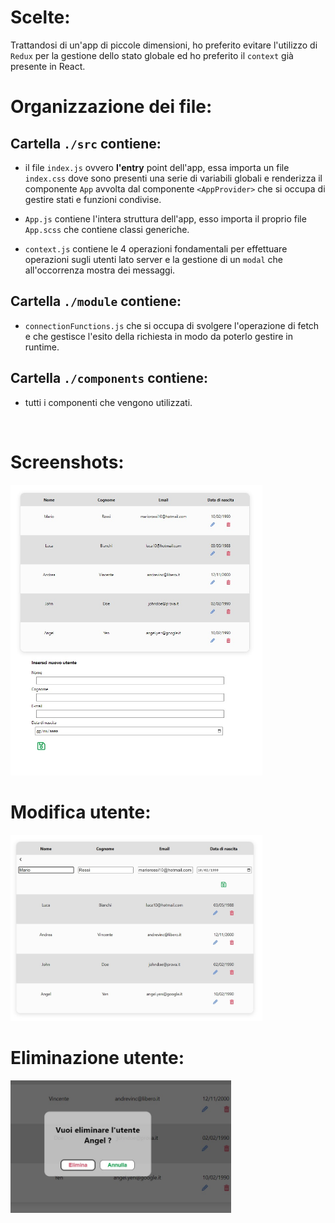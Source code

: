 # **Scelte:** 

Trattandosi di un'app di piccole dimensioni, ho preferito evitare l'utilizzo di `Redux` per la gestione dello stato globale ed ho preferito il `context` già presente in React.

# **Organizzazione dei file:** 

## Cartella `./src` contiene:

* il file `index.js` ovvero **l'entry** point dell'app, essa importa un file `index.css` dove sono presenti una serie di variabili globali e renderizza il componente `App` avvolta dal componente `<AppProvider>` che si occupa di gestire stati e funzioni condivise.

* `App.js` contiene l'intera struttura dell'app, esso importa il proprio file `App.scss` che contiene classi generiche.

* `context.js` contiene le 4 operazioni fondamentali per effettuare operazioni sugli utenti lato server e la gestione di un `modal` che all'occorrenza mostra dei messaggi.

## Cartella `./module` contiene:

* `connectionFunctions.js` che si occupa di svolgere l'operazione di fetch e che gestisce l'esito della richiesta in modo da poterlo gestire in runtime.

## Cartella `./components` contiene:

* tutti i componenti che vengono utilizzati.

</br>

# **Screenshots:**

<img src = "./presentation/screenshot1.jpg" style = "width:80%">

</br>

# **Modifica utente:**

<img src = "./presentation/screenshot2.jpg" style = "width:80%">

</br>

# **Eliminazione utente:**

<img src = "./presentation/screenshot3.jpg" style = "width:70%">

</br>
